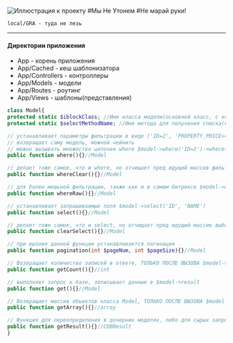 ![Иллюстрация к проекту](https://aviasovet.ru/blog/wp-content/uploads/2014/06/%D0%A4%D0%BE%D1%82%D0%BE-%E2%84%96-7.jpg)
#Мы Не Утонем
#Не марай руки!

    local/GRA - туда не лезь
***
#### Директории приложения
* App - корень приложения
* App/Cached - кеш шаблонизатора
* App/Controllers - контроллеры
* App/Models - модели
* App/Routes - роутинг
* App/Views - шаблоны(представления)

```php
class Model{
protected static $iblockClass; //Имя класса модели(основной класс, с которым работает модель)(по дефолту CIBlock)
protected static $selectMethodName; //Имя метода для получения списка(по дефолту GetList)

// устанавливает параметры фильтрации в виде ('ID=2', 'PROPERTY_PRICE>=20')
// возвращает саму модель, можной чейнить
// можно вызывать множество цепочек where $model->where('ID=2')->where('PROPERTY_PRICE>=20')
public function where(){}//Model

// делает тоже самое, что и where, но отчищает пред идущий массив фильтрации
public function whereClear(){}//Model

// для более мошьной фильтрации, также как и в самом битриксе $model->whereRaw(['=ID' => 2, ['LOGIC' => 'AND', ...])
public function whereRaw(){}//Model

// устанавливает запрашиваемые поля $model->select('ID', 'NAME')
public function select(){}//Model

// делает тоже самое, что и select, но отчищает пред идущий массив выборки
public function clearSelect(){}//Model

// при вызове данной функции устанавливается пагинация
public function pagination(int $pageNum, int $pageSize){}//Model

// Возвращает количество записей в ответе, ТОЛЬКО ПОСЛЕ ВЫЗОВА $model->get()
public function getCount(){}//int

// выполняет запрос к базе, записывает данные в $model->result
public function get(){}//Model

// Возвращает массив обьектов класса Model, ТОЛЬКО ПОСЛЕ ВЫЗОВА $model->get()
public function getArray(){}//array

// Функция для переопределения в дочерних моделях, либо для сырых запросов
public function getResult(){}//CDBResult
}
```


